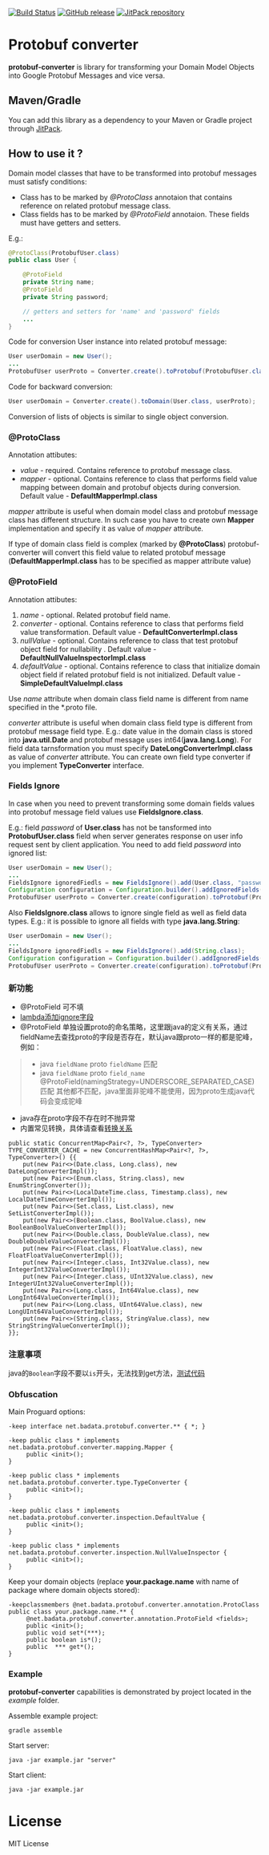 [![Build Status](https://api.travis-ci.org/silencecorner/protobuf-converter.svg)](https://travis-ci.org/silencecorner/protobuf-converter)
[![GitHub release](https://img.shields.io/github/release/silencecorner/protobuf-converter.svg)](https://github.com/silencecorner/protobuf-converter/releases)
[![JitPack repository](https://jitpack.io/v/silencecorner/protobuf-converter.svg)](https://jitpack.io/#silencecorner/protobuf-converter)
# Protobuf converter
**protobuf-converter** is library for transforming your Domain Model Objects into Google Protobuf Messages and vice versa.

## Maven/Gradle

You can add this library as a dependency to your Maven or Gradle project through [JitPack](https://jitpack.io/#BAData/protobuf-converter).

## How to use it ?
Domain model classes that have to be transformed into protobuf messages must satisfy conditions:

* Class has to be marked by *@ProtoClass* annotaion that contains reference on related protobuf message class.
* Class fields has to be marked by *@ProtoField* annotaion. These fields must have getters and setters.

E.g.:
```java
@ProtoClass(ProtobufUser.class)
public class User {

	@ProtoField
	private String name;
	@ProtoField
	private String password;

	// getters and setters for 'name' and 'password' fields
	...
}
```
Code for conversion User instance into related protobuf message:
```java
User userDomain = new User();
...
ProtobufUser userProto = Converter.create().toProtobuf(ProtobufUser.class, userDomain);
```
Code for backward conversion:
```java
User userDomain = Converter.create().toDomain(User.class, userProto);
```
Conversion of lists of objects is similar to single object conversion.

### @ProtoClass
Annotation attibutes:

* *value* - required. Contains reference to protobuf message class.
* *mapper* - optional. Contains reference to class that performs field value mapping between domain and protobuf objects during conversion. Default value - **DefaultMapperImpl.class**

*mapper* attribute is useful when domain model class and protobuf message class has different structure. In such case you have to create own **Mapper** implementation and specify it as value of *mapper* attribute.

If type of domain class field is complex (marked by **@ProtoClass**) protobuf-converter will convert this field value to related protobuf message (**DefaultMapperImpl.class** has to be specified as mapper attribute value)

### @ProtoField
Annotation attibutes:

1. *name* - optional. Related protobuf field name.
2. *converter* - optional. Contains reference to class that performs field value transformation. Default value - **DefaultConverterImpl.class**
3. *nullValue* - optional. Contains reference to class that test protobuf object field for nullability . Default value - **DefaultNullValueInspectorImpl.class**
4. *defaultValue* - optional. Contains reference to class that initialize domain object field if related protobuf field is not initialized. Default value - **SimpleDefaultValueImpl.class** 

Use *name* attribute when domain class field name is different from name specified in the *.proto file.

*converter* attribute is useful when domain class field type is different from protobuf message field type. E.g.: date value in the domain class is stored into **java.util.Date** and protobuf message uses int64(**java.lang.Long**). For field data tarnsformation you must specify **DateLongConverterImpl.class** as value of *converter* attribute. You can create own field type converter if you implement **TypeConverter** interface.

### Fields Ignore

In case when you need to prevent transforming some domain fields values into protobuf message field values use **FieldsIgnore.class**.

E.g.: field *password* of **User.class** has not be tansformed into **ProtobufUser.class** field when server generates response on user info request sent by client application. You need to add field *password* into ignored list:
```java
User userDomain = new User();
...
FieldsIgnore ignoredFiedls = new FieldsIgnore().add(User.class, "password");
Configuration configuration = Configuration.builder().addIgnoredFields(ignoredFiedls).build();
ProtobufUser userProto = Converter.create(configuration).toProtobuf(ProtobufUser.class, userDomain);
```
Also **FieldsIgnore.class** allows to ignore single field as well as field data types. E.g.: it is possible to ignore all fields with type **java.lang.String**:
```java
User userDomain = new User();
...
FieldsIgnore ignoredFiedls = new FieldsIgnore().add(String.class);
Configuration configuration = Configuration.builder().addIgnoredFields(ignoredFiedls).build();
ProtobufUser userProto = Converter.create(configuration).toProtobuf(ProtobufUser.class, userDomain);
```
### 新功能
- @ProtoField 可不填
- [lambda添加ignore字段](https://github.com/silencecorner/protobuf-converter/blob/master/src/test/java/net/badata/protobuf/converter/ConverterTest.java#L122-L126)
- @ProtoField 单独设置proto的命名策略，这里跟java的定义有关系，通过fieldName去查找proto的字段是否存在，默认java跟proto一样的都是驼峰，例如：
> - java `fieldName` proto `fieldName` 匹配 
>  - java `fieldName` proto `field_name` @ProtoField(namingStrategy=UNDERSCORE_SEPARATED_CASE) 匹配 其他都不匹配，java里面非驼峰不能使用，因为proto生成java代码会变成驼峰
- java存在proto字段不存在时不抛异常
- 内置常见转换，具体请查看[转换关系](https://github.com/silencecorner/protobuf-converter/tree/master/src/main/java/net/badata/protobuf/converter/type)
```
public static ConcurrentMap<Pair<?, ?>, TypeConverter> TYPE_CONVERTER_CACHE = new ConcurrentHashMap<Pair<?, ?>, TypeConverter>() {{
    put(new Pair<>(Date.class, Long.class), new DateLongConverterImpl());
    put(new Pair<>(Enum.class, String.class), new EnumStringConverter());
    put(new Pair<>(LocalDateTime.class, Timestamp.class), new LocalDateTimeConverterImpl());
    put(new Pair<>(Set.class, List.class), new SetListConverterImpl());
    put(new Pair<>(Boolean.class, BoolValue.class), new BooleanBoolValueConverterImpl());
    put(new Pair<>(Double.class, DoubleValue.class), new DoubleDoubleValueConverterImpl());
    put(new Pair<>(Float.class, FloatValue.class), new FloatFloatValueConverterImpl());
    put(new Pair<>(Integer.class, Int32Value.class), new IntegerInt32ValueConverterImpl());
    put(new Pair<>(Integer.class, UInt32Value.class), new IntegerUInt32ValueConverterImpl());
    put(new Pair<>(Long.class, Int64Value.class), new LongInt64ValueConverterImpl());
    put(new Pair<>(Long.class, UInt64Value.class), new LongUInt64ValueConverterImpl());
    put(new Pair<>(String.class, StringValue.class), new StringStringValueConverterImpl());
}};
```
### 注意事项
java的`Boolean`字段不要以`is`开头，无法找到get方法，[测试代码](https://github.com/silencecorner/protobuf-converter/blob/master/src/test/java/net/badata/protobuf/converter/DefaultMapperTest.java#L267-L271)

### Obfuscation
Main Proguard options:
```
-keep interface net.badata.protobuf.converter.** { *; }

-keep public class * implements net.badata.protobuf.converter.mapping.Mapper {
     public <init>();
}

-keep public class * implements net.badata.protobuf.converter.type.TypeConverter {
     public <init>();
}

-keep public class * implements net.badata.protobuf.converter.inspection.DefaultValue {
     public <init>();
}

-keep public class * implements net.badata.protobuf.converter.inspection.NullValueInspector {
     public <init>();
}
```

Keep your domain objects (replace **your.package.name** with name of package where domain objects stored):
```
-keepclassmembers @net.badata.protobuf.converter.annotation.ProtoClass public class your.package.name.** {
     @net.badata.protobuf.converter.annotation.ProtoField <fields>;
     public <init>();
     public void set*(***);
     public boolean is*();
     public  *** get*();
}
```

### Example
**protobuf-converter** capabilities is demonstrated by project located in the _example_ folder.

Assemble example project:
```
gradle assemble
```

Start server:
```
java -jar example.jar "server"
```

Start client:
```
java -jar example.jar
```

# License

MIT License
